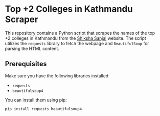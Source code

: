 # Top +2 Colleges in Kathmandu Scraper

This repository contains a Python script that scrapes the names of the top +2 colleges in Kathmandu from the [Shiksha Sanjal]((https://shikshasanjal.com/)) website. The script utilizes the `requests` library to fetch the webpage and `BeautifulSoup` for parsing the HTML content.

## Prerequisites

Make sure you have the following libraries installed:
- `requests`
- `beautifulsoup4`

You can install them using pip:
```bash
pip install requests beautifulsoup4
